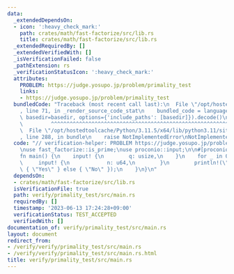 ```yaml
---
data:
  _extendedDependsOn:
  - icon: ':heavy_check_mark:'
    path: crates/math/fast-factorize/src/lib.rs
    title: crates/math/fast-factorize/src/lib.rs
  _extendedRequiredBy: []
  _extendedVerifiedWith: []
  _isVerificationFailed: false
  _pathExtension: rs
  _verificationStatusIcon: ':heavy_check_mark:'
  attributes:
    PROBLEM: https://judge.yosupo.jp/problem/primality_test
    links:
    - https://judge.yosupo.jp/problem/primality_test
  bundledCode: "Traceback (most recent call last):\n  File \"/opt/hostedtoolcache/Python/3.11.5/x64/lib/python3.11/site-packages/onlinejudge_verify/documentation/build.py\"\
    , line 71, in _render_source_code_stat\n    bundled_code = language.bundle(stat.path,\
    \ basedir=basedir, options={'include_paths': [basedir]}).decode()\n          \
    \         ^^^^^^^^^^^^^^^^^^^^^^^^^^^^^^^^^^^^^^^^^^^^^^^^^^^^^^^^^^^^^^^^^^^^^^^^^^^^^^^^^\n\
    \  File \"/opt/hostedtoolcache/Python/3.11.5/x64/lib/python3.11/site-packages/onlinejudge_verify/languages/rust.py\"\
    , line 288, in bundle\n    raise NotImplementedError\nNotImplementedError\n"
  code: "// verification-helper: PROBLEM https://judge.yosupo.jp/problem/primality_test\n\
    \nuse fast_factorize::is_prime;\nuse proconio::input;\n\n#[proconio::fastout]\n\
    fn main() {\n    input! {\n        q: usize,\n    }\n    for _ in 0..q {\n   \
    \     input! {\n            n: u64,\n        }\n        println!(\"{}\", if is_prime(n)\
    \ { \"Yes\" } else { \"No\" });\n    }\n}\n"
  dependsOn:
  - crates/math/fast-factorize/src/lib.rs
  isVerificationFile: true
  path: verify/primality_test/src/main.rs
  requiredBy: []
  timestamp: '2023-06-13 17:24:28+09:00'
  verificationStatus: TEST_ACCEPTED
  verifiedWith: []
documentation_of: verify/primality_test/src/main.rs
layout: document
redirect_from:
- /verify/verify/primality_test/src/main.rs
- /verify/verify/primality_test/src/main.rs.html
title: verify/primality_test/src/main.rs
---
```

